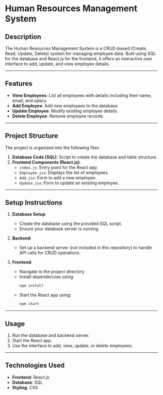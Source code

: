 
# Human Resources Management System

## Description

The Human Resources Management System is a CRUD-based (Create, Read, Update, Delete) system for managing employee data. Built using SQL for the database and React.js for the frontend, it offers an interactive user interface to add, update, and view employee details.

---

## Features

- **View Employees**: List all employees with details including their name, email, and salary.
- **Add Employee**: Add new employees to the database.
- **Update Employee**: Modify existing employee details.
- **Delete Employee**: Remove employee records.

---

## Project Structure

The project is organized into the following files:

1. **Database Code (SQL)**: Script to create the database and table structure.
2. **Frontend Components (React.js)**:
    - `index.js`: Entry point for the React app.
    - `Employee.jsx`: Displays the list of employees.
    - `Add.jsx`: Form to add a new employee.
    - `Update.jsx`: Form to update an existing employee.

---

## Setup Instructions

1. **Database Setup**:
   - Create the database using the provided SQL script.
   - Ensure your database server is running.

2. **Backend**:
   - Set up a backend server (not included in this repository) to handle API calls for CRUD operations.

3. **Frontend**:
   - Navigate to the project directory.
   - Install dependencies using:
     ```bash
     npm install
     ```
   - Start the React app using:
     ```bash
     npm start
     ```

---

## Usage

1. Run the database and backend server.
2. Start the React app.
3. Use the interface to add, view, update, or delete employees.

---

## Technologies Used

- **Frontend**: React.js
- **Database**: SQL
- **Styling**: CSS
